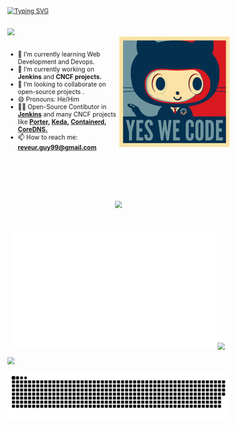 [![Typing SVG](https://readme-typing-svg.herokuapp.com?font=Bungee+Shade&size=45&duration=6000&color=19B3F7&background=FFFFFF&center=true&vCenter=true&width=830&height=200&lines=Hi+There!!+%F0%9F%91%8B%F0%9F%91%8B%F0%9F%91%8B;I'm+Priyanshu+Singh+%F0%9F%91%A8%E2%80%8D%F0%9F%92%BB+%F0%9F%92%BB)](https://git.io/typing-svg)

<br>

<div>
<img src="https://visitor-badge.glitch.me/badge?page_id=jwenjian.visitor-badge&left_text=VisitorsCount&left_color=yellow&right_color=blue">
</div>

<!-- <img align="right" alt="Coding" width="400" src="https://media.giphy.com/media/Y4ak9Ki2GZCbJxAnJD/giphy.gif"> -->
<img align='right' src='https://github.com/reveurguy/reveurguy/blob/master/data/baracktocat.jpg' width='250"'>
</br>

<!--
**reveurguy/reveurguy** is a ✨ _special_ ✨ repository because its `README.md` (this file) appears on your GitHub profile.

Here are some ideas to get you started:

- 🔭 I’m currently working on ...
- 🌱 I’m currently learning ...
- 👯 I’m looking to collaborate on ...
- 🤔 I’m looking for help with ...
- 💬 Ask me about ...
- 📫 How to reach me: ...
- 😄 Pronouns: ...
- ⚡ Fun fact: ...
-->
- 🌱 I’m currently learning Web Development and Devops.
- 🔭 I’m currently working on **Jenkins** and **CNCF projects.**
- 👯 I’m looking to collaborate on open-source projects .
- 😄 Pronouns: He/Him
- 👨‍💻 Open-Source Contibutor in [**Jenkins**](https://www.jenkins.io/) and many CNCF projects like [**Porter,**](https://getporter.org/) [**Keda,**](https://keda.sh/) [**Containerd,**](https://containerd.io/) [**CoreDNS.**](https://coredns.io/)
- 📫 How to reach me: **reveur.guy99@gmail.com**

<!--[![Priyanshu's github stats](https://github-readme-stats.vercel.app/api?username=reveurguy)](https://github.com/reveurguy/github-readme-stats) -->

<br>
<br>
<br>
<br>
<br>

<p align="center">
  <a href="https://skillicons.dev">
    <img src="https://skillicons.dev/icons?i=git,kubernetes,docker,html,css,angular,bash,bootstrap,cpp,python,java,javascript,express,github,gitlab,heroku,idea,jquery,linux,mongodb,netlify,nodejs,sass,vscode&perline=12" />
  </a>
</p>

<br>
<br>

<div align="center">
<img src="https://raw.githubusercontent.com/reveurguy/reveurguy/output1/generated/overview.svg#gh-dark-mode-only" height="270">
<img src="https://github-contribution-stats.vercel.app/api/?username=reveurguy" >

</div>


[![](https://raw.githubusercontent.com/reveurguy/github-profile-summary-cards-example/master/profile-summary-card-output/2077/3-stats.svg)](https://github.com/reveurguy/github-profile-summary-cards)

<!-- 
<p align="center">
    <img src="https://github-readme-streak-stats.herokuapp.com?user=reveurguy&theme=monokai-metallian" width="800"/>
</p>
 -->

![github contribution grid snake animation](https://raw.githubusercontent.com/reveurguy/reveurguy/output/github-contribution-grid-snake-dark.svg#gh-dark-mode-only)
